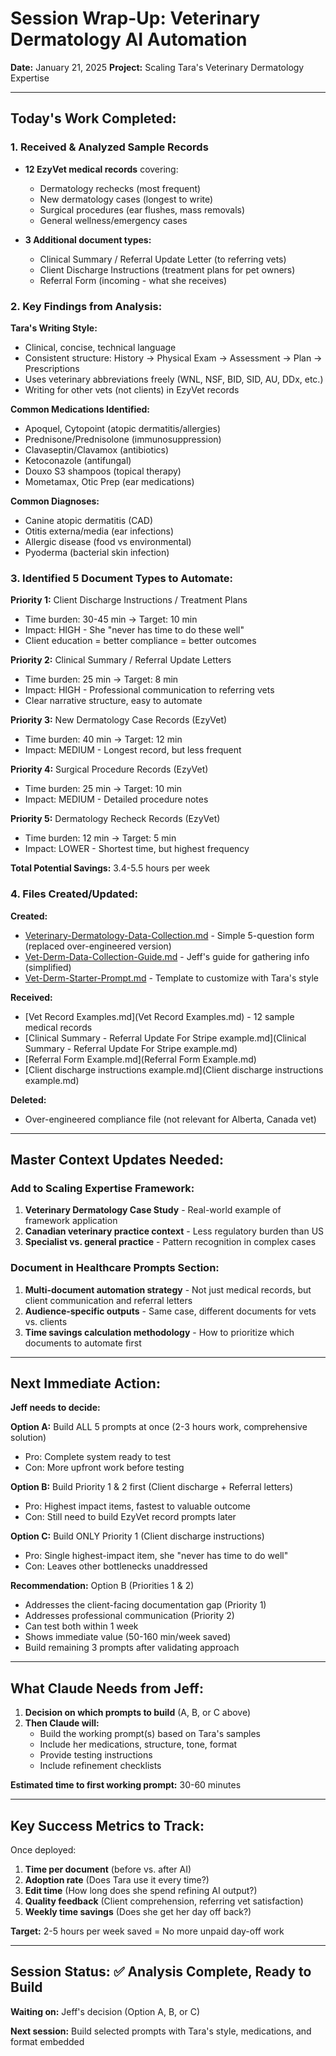 # Session Wrap-Up: Veterinary Dermatology AI Automation
**Date:** January 21, 2025
**Project:** Scaling Tara's Veterinary Dermatology Expertise

---

## Today's Work Completed:

### 1. Received & Analyzed Sample Records
- **12 EzyVet medical records** covering:
  - Dermatology rechecks (most frequent)
  - New dermatology cases (longest to write)
  - Surgical procedures (ear flushes, mass removals)
  - General wellness/emergency cases

- **3 Additional document types:**
  - Clinical Summary / Referral Update Letter (to referring vets)
  - Client Discharge Instructions (treatment plans for pet owners)
  - Referral Form (incoming - what she receives)

### 2. Key Findings from Analysis:

**Tara's Writing Style:**
- Clinical, concise, technical language
- Consistent structure: History → Physical Exam → Assessment → Plan → Prescriptions
- Uses veterinary abbreviations freely (WNL, NSF, BID, SID, AU, DDx, etc.)
- Writing for other vets (not clients) in EzyVet records

**Common Medications Identified:**
- Apoquel, Cytopoint (atopic dermatitis/allergies)
- Prednisone/Prednisolone (immunosuppression)
- Clavaseptin/Clavamox (antibiotics)
- Ketoconazole (antifungal)
- Douxo S3 shampoos (topical therapy)
- Mometamax, Otic Prep (ear medications)

**Common Diagnoses:**
- Canine atopic dermatitis (CAD)
- Otitis externa/media (ear infections)
- Allergic disease (food vs environmental)
- Pyoderma (bacterial skin infection)

### 3. Identified 5 Document Types to Automate:

**Priority 1:** Client Discharge Instructions / Treatment Plans
- Time burden: 30-45 min → Target: 10 min
- Impact: HIGH - She "never has time to do these well"
- Client education = better compliance = better outcomes

**Priority 2:** Clinical Summary / Referral Update Letters
- Time burden: 25 min → Target: 8 min
- Impact: HIGH - Professional communication to referring vets
- Clear narrative structure, easy to automate

**Priority 3:** New Dermatology Case Records (EzyVet)
- Time burden: 40 min → Target: 12 min
- Impact: MEDIUM - Longest record, but less frequent

**Priority 4:** Surgical Procedure Records (EzyVet)
- Time burden: 25 min → Target: 10 min
- Impact: MEDIUM - Detailed procedure notes

**Priority 5:** Dermatology Recheck Records (EzyVet)
- Time burden: 12 min → Target: 5 min
- Impact: LOWER - Shortest time, but highest frequency

**Total Potential Savings:** 3.4-5.5 hours per week

### 4. Files Created/Updated:

**Created:**
- [Veterinary-Dermatology-Data-Collection.md](Veterinary-Dermatology-Data-Collection.md) - Simple 5-question form (replaced over-engineered version)
- [Vet-Derm-Data-Collection-Guide.md](Vet-Derm-Data-Collection-Guide.md) - Jeff's guide for gathering info (simplified)
- [Vet-Derm-Starter-Prompt.md](Vet-Derm-Starter-Prompt.md) - Template to customize with Tara's style

**Received:**
- [Vet Record Examples.md](Vet Record Examples.md) - 12 sample medical records
- [Clinical Summary - Referral Update For Stripe example.md](Clinical Summary - Referral Update For Stripe   example.md)
- [Referral Form Example.md](Referral Form Example.md)
- [Client discharge instructions example.md](Client discharge instructions example.md)

**Deleted:**
- Over-engineered compliance file (not relevant for Alberta, Canada vet)

---

## Master Context Updates Needed:

### Add to Scaling Expertise Framework:
1. **Veterinary Dermatology Case Study** - Real-world example of framework application
2. **Canadian veterinary practice context** - Less regulatory burden than US
3. **Specialist vs. general practice** - Pattern recognition in complex cases

### Document in Healthcare Prompts Section:
1. **Multi-document automation strategy** - Not just medical records, but client communication and referral letters
2. **Audience-specific outputs** - Same case, different documents for vets vs. clients
3. **Time savings calculation methodology** - How to prioritize which documents to automate first

---

## Next Immediate Action:

**Jeff needs to decide:**

**Option A:** Build ALL 5 prompts at once (2-3 hours work, comprehensive solution)
- Pro: Complete system ready to test
- Con: More upfront work before testing

**Option B:** Build Priority 1 & 2 first (Client discharge + Referral letters)
- Pro: Highest impact items, fastest to valuable outcome
- Con: Still need to build EzyVet record prompts later

**Option C:** Build ONLY Priority 1 (Client discharge instructions)
- Pro: Single highest-impact item, she "never has time to do well"
- Con: Leaves other bottlenecks unaddressed

**Recommendation:** Option B (Priorities 1 & 2)
- Addresses the client-facing documentation gap (Priority 1)
- Addresses professional communication (Priority 2)
- Can test both within 1 week
- Shows immediate value (50-160 min/week saved)
- Build remaining 3 prompts after validating approach

---

## What Claude Needs from Jeff:

1. **Decision on which prompts to build** (A, B, or C above)
2. **Then Claude will:**
   - Build the working prompt(s) based on Tara's samples
   - Include her medications, structure, tone, format
   - Provide testing instructions
   - Include refinement checklists

**Estimated time to first working prompt:** 30-60 minutes

---

## Key Success Metrics to Track:

Once deployed:
1. **Time per document** (before vs. after AI)
2. **Adoption rate** (Does Tara use it every time?)
3. **Edit time** (How long does she spend refining AI output?)
4. **Quality feedback** (Client comprehension, referring vet satisfaction)
5. **Weekly time savings** (Does she get her day off back?)

**Target:** 2-5 hours per week saved = No more unpaid day-off work

---

## Session Status: ✅ Analysis Complete, Ready to Build

**Waiting on:** Jeff's decision (Option A, B, or C)

**Next session:** Build selected prompts with Tara's style, medications, and format embedded
